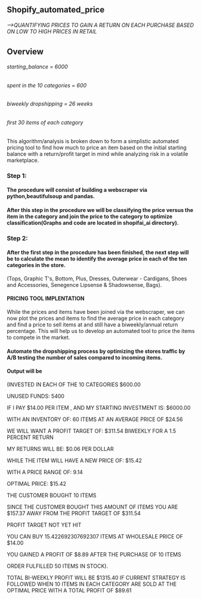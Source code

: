 ## Shopify_automated_price
###### -->QUANTIFYING PRICES TO GAIN A RETURN ON EACH PURCHASE BASED ON LOW TO HIGH PRICES IN RETAIL

## Overview
###### starting_balance = 6000 
###### spent in the 10 categories = 600
###### biweekly dropshipping = 26 weeks 
###### first 30 items of each category

This algorithm/analysis is broken down to form a simplistic automated pricing tool to find how much to price an item based on the initial starting balance with a return/profit target in mind while analyzing risk in a volatile marketplace. 

### Step 1:
#### The procedure will consist of building a webscraper via python,beautifulsoup and pandas. 
#### After this step in the procedure we will be classifying the price versus the item in the category and join the price to the category to optimize classification(Graphs and code are located in shopifai_ai directory).

### Step 2:
#### After the first step in the procedure has been finished, the next step will be to calculate the mean to identify the average price in each of the ten categories in the store.
(Tops,
Graphic T's,
Bottom, 
Plus, 
Dresses, 
Outerwear - Cardigans, 
Shoes and Accessories, 
Senegence Lipsense & Shadowsense, 
Bags).

#### PRICING TOOL IMPLENTATION
While the prices and items have been joined via the webscraper, we can now plot the prices and items to find the average price in each category and find a price to sell items at and still have a biweekly/annual return percentage. 
This will help us to develop an automated tool to price the items to compete in the market.

#### Automate the dropshipping process by optimizing the stores traffic by A/B testing the number of sales compared to incoming items.
#### Output will be 
(INVESTED IN EACH OF THE 10 CATEGORIES $600.00


UNUSED FUNDS: 5400


IF I PAY $14.00 PER ITEM , AND MY STARTING INVESTMENT IS: $6000.00 


WITH AN INVENTORY OF: 60 ITEMS AT AN AVERAGE PRICE OF $24.56


WE WILL WANT A PROFIT TARGET OF: $311.54 BIWEEKLY FOR A 1.5 PERCENT RETURN


MY RETURNS WILL BE: $0.06 PER DOLLAR 


WHILE THE ITEM WILL HAVE A NEW PRICE OF: $15.42 


WITH A PRICE RANGE OF: 9.14


OPTIMAL PRICE: $15.42


THE CUSTOMER BOUGHT 10 ITEMS


SINCE THE CUSTOMER BOUGHT THIS AMOUNT OF ITEMS YOU ARE $157.37 AWAY FROM THE PROFIT TARGET  OF $311.54


PROFIT TARGET NOT YET HIT


YOU CAN BUY 15.422692307692307 ITEMS AT WHOLESALE PRICE OF $14.00


YOU GAINED A PROFIT OF $8.89 AFTER THE PURCHASE OF 10 ITEMS


ORDER FULFILLED 50 ITEMS IN STOCK).

TOTAL BI-WEEKLY PROFIT WILL BE $1315.40 IF CURRENT STRATEGY IS FOLLOWED WHEN 10 ITEMS IN EACH CATEGORY ARE SOLD AT THE OPTIMAL PRICE  WITH A TOTAL PROFIT OF $89.61
